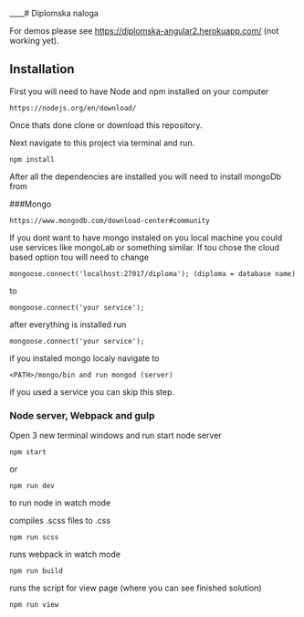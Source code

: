 ____# Diplomska naloga 

For demos please see https://diplomska-angular2.herokuapp.com/ (not working yet).

## Installation

First you will need to have Node and npm installed on your computer
```
https://nodejs.org/en/download/
```

Once thats done clone or download this repository.

Next navigate to this project via terminal and run.

```
npm install
```

After all the dependencies are installed you will need to install mongoDb from

###Mongo
```
https://www.mongodb.com/download-center#community
```
If you dont want to have mongo instaled on you local machine you could use services like mongoLab or something similar.
If tou chose the cloud based option tou will need to change 
```
mongoose.connect('localhost:27017/diploma'); (diploma = database name)
```
to
```
mongoose.connect('your service');
```

after everything is installed run 
```
mongoose.connect('your service');
```
if you instaled mongo localy navigate to
```
<PATH>/mongo/bin and run mongod (server)
```
if you used a service you can skip this step.

### Node server, Webpack and gulp
Open 3 new terminal windows and run
start node server
```
npm start
```
or
```
npm run dev
```
to run node in watch mode

compiles .scss files to .css
```
npm run scss
```
runs webpack in watch mode
```
npm run build
```

runs the script for view page (where you can see finished solution)
```
npm run view
```
